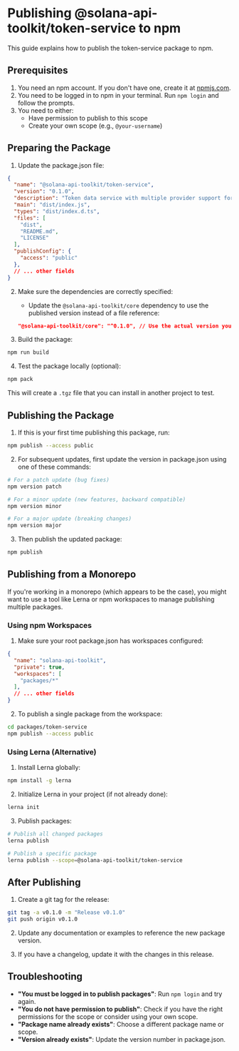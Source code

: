 # Publishing @solana-api-toolkit/token-service to npm

This guide explains how to publish the token-service package to npm.

## Prerequisites

1. You need an npm account. If you don't have one, create it at [npmjs.com](https://www.npmjs.com/signup).
2. You need to be logged in to npm in your terminal. Run `npm login` and follow the prompts.
3. You need to either:
   - Have permission to publish to this scope
   - Create your own scope (e.g., `@your-username`)

## Preparing the Package

1. Update the package.json file:

```json
{
  "name": "@solana-api-toolkit/token-service",
  "version": "0.1.0",
  "description": "Token data service with multiple provider support for Solana API Toolkit",
  "main": "dist/index.js",
  "types": "dist/index.d.ts",
  "files": [
    "dist",
    "README.md",
    "LICENSE"
  ],
  "publishConfig": {
    "access": "public"
  },
  // ... other fields
}
```

2. Make sure the dependencies are correctly specified:
   - Update the `@solana-api-toolkit/core` dependency to use the published version instead of a file reference:
   ```json
   "@solana-api-toolkit/core": "^0.1.0", // Use the actual version you published
   ```

3. Build the package:
```bash
npm run build
```

4. Test the package locally (optional):
```bash
npm pack
```
This will create a `.tgz` file that you can install in another project to test.

## Publishing the Package

1. If this is your first time publishing this package, run:
```bash
npm publish --access public
```

2. For subsequent updates, first update the version in package.json using one of these commands:
```bash
# For a patch update (bug fixes)
npm version patch

# For a minor update (new features, backward compatible)
npm version minor

# For a major update (breaking changes)
npm version major
```

3. Then publish the updated package:
```bash
npm publish
```

## Publishing from a Monorepo

If you're working in a monorepo (which appears to be the case), you might want to use a tool like Lerna or npm workspaces to manage publishing multiple packages.

### Using npm Workspaces

1. Make sure your root package.json has workspaces configured:
```json
{
  "name": "solana-api-toolkit",
  "private": true,
  "workspaces": [
    "packages/*"
  ],
  // ... other fields
}
```

2. To publish a single package from the workspace:
```bash
cd packages/token-service
npm publish --access public
```

### Using Lerna (Alternative)

1. Install Lerna globally:
```bash
npm install -g lerna
```

2. Initialize Lerna in your project (if not already done):
```bash
lerna init
```

3. Publish packages:
```bash
# Publish all changed packages
lerna publish

# Publish a specific package
lerna publish --scope=@solana-api-toolkit/token-service
```

## After Publishing

1. Create a git tag for the release:
```bash
git tag -a v0.1.0 -m "Release v0.1.0"
git push origin v0.1.0
```

2. Update any documentation or examples to reference the new package version.

3. If you have a changelog, update it with the changes in this release.

## Troubleshooting

- **"You must be logged in to publish packages"**: Run `npm login` and try again.
- **"You do not have permission to publish"**: Check if you have the right permissions for the scope or consider using your own scope.
- **"Package name already exists"**: Choose a different package name or scope.
- **"Version already exists"**: Update the version number in package.json. 